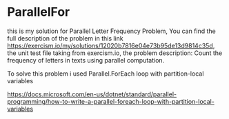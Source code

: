 # ParallelFor
this is my solution for Parallel Letter Frequency Problem, 
You can find the full description of the problem in this link 
https://exercism.io/my/solutions/12020b7816e04e73b95de13d9814c35d,
the unit test file taking from exercism.io,
the problem description: 
Count the frequency of letters in texts using parallel computation.


To solve this problem i used Parallel.ForEach loop with partition-local variables

https://docs.microsoft.com/en-us/dotnet/standard/parallel-programming/how-to-write-a-parallel-foreach-loop-with-partition-local-variables
